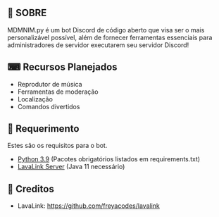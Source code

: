 ## 👋 SOBRE

MDMNIM.py é um bot Discord de código aberto que visa ser o mais personalizável possível, além de fornecer ferramentas essenciais para administradores de servidor executarem seu servidor Discord!

## ⌨ Recursos Planejados

- Reprodutor de música
- Ferramentas de moderação
- Localização
- Comandos divertidos

## 📜 Requerimento

Estes são os requisitos para o bot.

- [Python 3.9](https://www.python.org/downloads) (Pacotes obrigatórios listados em requirements.txt)
- [LavaLink Server](https://github.com/freyacodes/lavalink) (Java 11 necessário)

## 💖 Creditos
- LavaLink: https://github.com/freyacodes/lavalink
